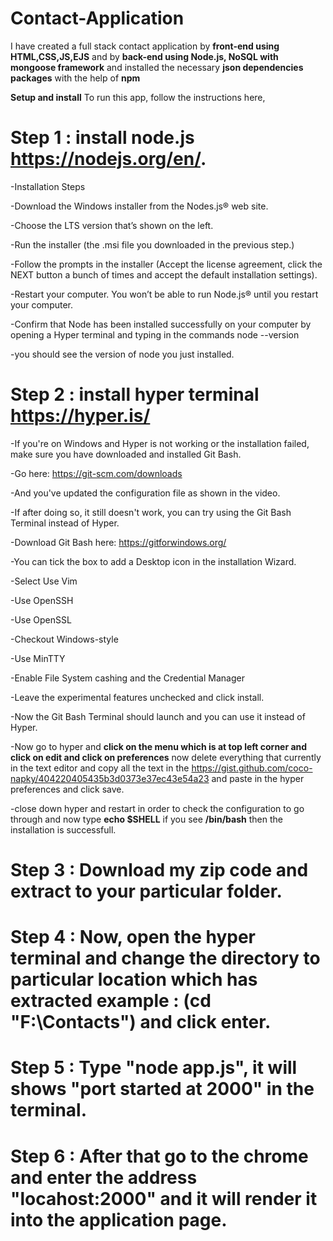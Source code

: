 # Contact-Application
I have created a full stack contact application by **front-end using HTML,CSS,JS,EJS** and by **back-end using Node.js, NoSQL with mongoose framework** and installed the necessary **json dependencies packages** with the help of **npm** 

**Setup and install**
To run this app, follow the instructions here,

# Step 1 : install node.js https://nodejs.org/en/.
-Installation Steps

-Download the Windows installer from the Nodes.js® web site. 

-Choose the LTS version that’s shown on the left. 

-Run the installer (the .msi file you downloaded in the previous step.)

-Follow the prompts in the installer (Accept the license agreement, click the NEXT button a bunch of times and accept the default installation settings).

-Restart your computer. You won’t be able to run Node.js® until you restart your computer.

-Confirm that Node has been installed successfully on your computer by opening a Hyper terminal and typing in the commands node --version

-you should see the version of node you just installed.
         
# Step 2 : install hyper terminal https://hyper.is/
-If you're on Windows and Hyper is not working or the installation failed, make sure you have downloaded and installed Git Bash.

-Go here: https://git-scm.com/downloads

-And you've updated the configuration file as shown in the video.

-If after doing so, it still doesn't work, you can try using the Git Bash Terminal instead of Hyper.

-Download Git Bash here: https://gitforwindows.org/
 
-You can tick the box to add a Desktop icon in the installation Wizard. 

-Select Use Vim

-Use OpenSSH

-Use OpenSSL

-Checkout Windows-style

-Use MinTTY

-Enable File System cashing and the Credential Manager

-Leave the experimental features unchecked and click install.

-Now the Git Bash Terminal should launch and you can use it instead of Hyper.

-Now go to hyper and **click on the menu which is at top left corner and click on edit and click on preferences** now delete everything that currently in the text editor and copy all the text in the https://gist.github.com/coco-napky/404220405435b3d0373e37ec43e54a23 and paste in the hyper preferences and click save.

-close down hyper and restart in order to check the configuration to go through and now type **echo $SHELL** if you see **/bin/bash** then the installation is successfull.

# Step 3 : Download my zip code and extract to your particular folder.

# Step 4 : Now, open the hyper terminal and change the directory to particular location which has extracted **example : (cd "F:\Contacts")** and click enter.

# Step 5 : Type **"node app.js"**, it will shows **"port started at 2000"** in the terminal.

# Step 6 : After that go to the chrome and enter the address **"locahost:2000"** and it will render it into the application page.
 
